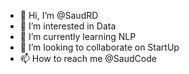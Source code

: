 - 👋 Hi, I’m @SaudRD
- 👀 I’m interested in Data
- 🌱 I’m currently learning NLP
- 💞️ I’m looking to collaborate on StartUp
- 📫 How to reach me @SaudCode

<!---
SaudRD/SaudRD is a ✨ special ✨ repository because its `README.md` (this file) appears on your GitHub profile.
You can click the Preview link to take a look at your changes.
--->
